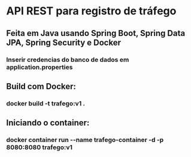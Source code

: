 # API REST para registro de tráfego
## Feita em Java usando Spring Boot, Spring Data JPA, Spring Security e Docker
### Inserir credencias do banco de dados em application.properties

## Build com Docker:
### docker build -t trafego:v1 .

## Iniciando o container:
### docker container run --name trafego-container -d -p 8080:8080 trafego:v1


